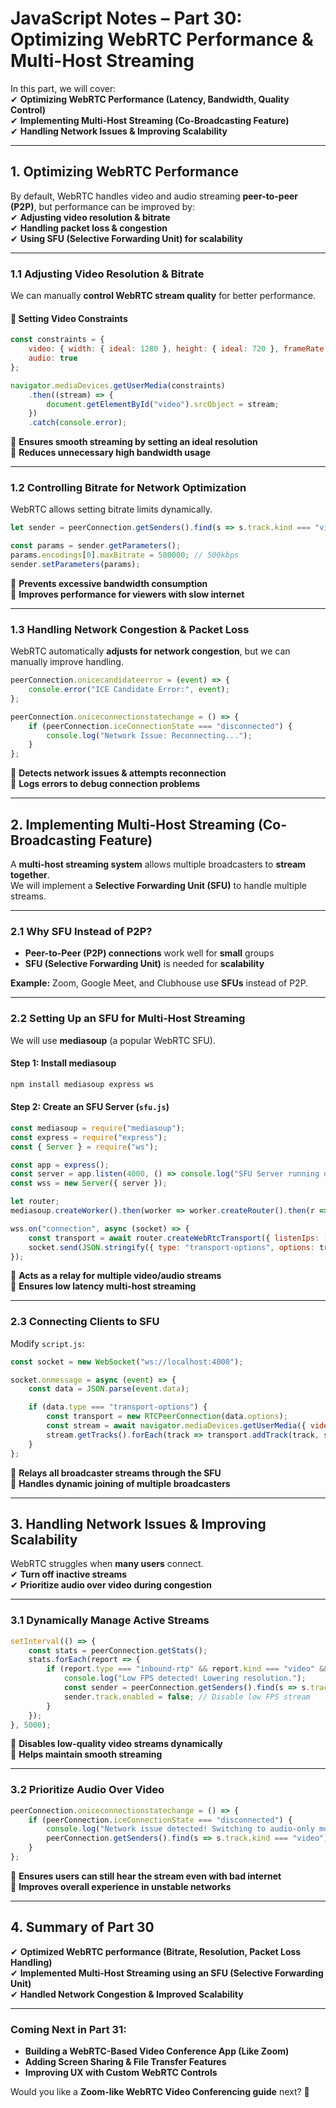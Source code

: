 # **JavaScript Notes – Part 30: Optimizing WebRTC Performance & Multi-Host Streaming**  

In this part, we will cover:  
✔ **Optimizing WebRTC Performance (Latency, Bandwidth, Quality Control)**  
✔ **Implementing Multi-Host Streaming (Co-Broadcasting Feature)**  
✔ **Handling Network Issues & Improving Scalability**  

---

## **1. Optimizing WebRTC Performance**  

By default, WebRTC handles video and audio streaming **peer-to-peer (P2P)**, but performance can be improved by:  
✔ **Adjusting video resolution & bitrate**  
✔ **Handling packet loss & congestion**  
✔ **Using SFU (Selective Forwarding Unit) for scalability**  

---

### **1.1 Adjusting Video Resolution & Bitrate**  

We can manually **control WebRTC stream quality** for better performance.

#### **🔹 Setting Video Constraints**
```js
const constraints = {
    video: { width: { ideal: 1280 }, height: { ideal: 720 }, frameRate: { ideal: 30 } },
    audio: true
};

navigator.mediaDevices.getUserMedia(constraints)
    .then((stream) => {
        document.getElementById("video").srcObject = stream;
    })
    .catch(console.error);
```
🔹 **Ensures smooth streaming by setting an ideal resolution**  
🔹 **Reduces unnecessary high bandwidth usage**  

---

### **1.2 Controlling Bitrate for Network Optimization**
WebRTC allows setting bitrate limits dynamically.

```js
let sender = peerConnection.getSenders().find(s => s.track.kind === "video");

const params = sender.getParameters();
params.encodings[0].maxBitrate = 500000; // 500kbps
sender.setParameters(params);
```
🔹 **Prevents excessive bandwidth consumption**  
🔹 **Improves performance for viewers with slow internet**  

---

### **1.3 Handling Network Congestion & Packet Loss**  

WebRTC automatically **adjusts for network congestion**, but we can manually improve handling.

```js
peerConnection.onicecandidateerror = (event) => {
    console.error("ICE Candidate Error:", event);
};

peerConnection.oniceconnectionstatechange = () => {
    if (peerConnection.iceConnectionState === "disconnected") {
        console.log("Network Issue: Reconnecting...");
    }
};
```
🔹 **Detects network issues & attempts reconnection**  
🔹 **Logs errors to debug connection problems**  

---

## **2. Implementing Multi-Host Streaming (Co-Broadcasting Feature)**  

A **multi-host streaming system** allows multiple broadcasters to **stream together**.  
We will implement a **Selective Forwarding Unit (SFU)** to handle multiple streams.  

---

### **2.1 Why SFU Instead of P2P?**  

- **Peer-to-Peer (P2P) connections** work well for **small** groups  
- **SFU (Selective Forwarding Unit)** is needed for **scalability**  

**Example:** Zoom, Google Meet, and Clubhouse use **SFUs** instead of P2P.  

---

### **2.2 Setting Up an SFU for Multi-Host Streaming**  

We will use **mediasoup** (a popular WebRTC SFU).  

#### **Step 1: Install mediasoup**
```sh
npm install mediasoup express ws
```

#### **Step 2: Create an SFU Server (`sfu.js`)**
```js
const mediasoup = require("mediasoup");
const express = require("express");
const { Server } = require("ws");

const app = express();
const server = app.listen(4000, () => console.log("SFU Server running on port 4000"));
const wss = new Server({ server });

let router;
mediasoup.createWorker().then(worker => worker.createRouter().then(r => router = r));

wss.on("connection", async (socket) => {
    const transport = await router.createWebRtcTransport({ listenIps: [{ ip: "0.0.0.0", announcedIp: "YOUR_PUBLIC_IP" }] });
    socket.send(JSON.stringify({ type: "transport-options", options: transport }));
});
```
🔹 **Acts as a relay for multiple video/audio streams**  
🔹 **Ensures low latency multi-host streaming**  

---

### **2.3 Connecting Clients to SFU**
Modify `script.js`:

```js
const socket = new WebSocket("ws://localhost:4000");

socket.onmessage = async (event) => {
    const data = JSON.parse(event.data);

    if (data.type === "transport-options") {
        const transport = new RTCPeerConnection(data.options);
        const stream = await navigator.mediaDevices.getUserMedia({ video: true, audio: true });
        stream.getTracks().forEach(track => transport.addTrack(track, stream));
    }
};
```
🔹 **Relays all broadcaster streams through the SFU**  
🔹 **Handles dynamic joining of multiple broadcasters**  

---

## **3. Handling Network Issues & Improving Scalability**  

WebRTC struggles when **many users** connect.  
✔ **Turn off inactive streams**  
✔ **Prioritize audio over video during congestion**  

---

### **3.1 Dynamically Manage Active Streams**  
```js
setInterval(() => {
    const stats = peerConnection.getStats();
    stats.forEach(report => {
        if (report.type === "inbound-rtp" && report.kind === "video" && report.framesPerSecond < 10) {
            console.log("Low FPS detected! Lowering resolution.");
            const sender = peerConnection.getSenders().find(s => s.track.kind === "video");
            sender.track.enabled = false; // Disable low FPS stream
        }
    });
}, 5000);
```
🔹 **Disables low-quality video streams dynamically**  
🔹 **Helps maintain smooth streaming**  

---

### **3.2 Prioritize Audio Over Video**
```js
peerConnection.oniceconnectionstatechange = () => {
    if (peerConnection.iceConnectionState === "disconnected") {
        console.log("Network issue detected! Switching to audio-only mode.");
        peerConnection.getSenders().find(s => s.track.kind === "video").track.enabled = false;
    }
};
```
🔹 **Ensures users can still hear the stream even with bad internet**  
🔹 **Improves overall experience in unstable networks**  

---

## **4. Summary of Part 30**  

✔ **Optimized WebRTC performance (Bitrate, Resolution, Packet Loss Handling)**  
✔ **Implemented Multi-Host Streaming using an SFU (Selective Forwarding Unit)**  
✔ **Handled Network Congestion & Improved Scalability**  

---

### **Coming Next in Part 31:**  
- **Building a WebRTC-Based Video Conference App (Like Zoom)**  
- **Adding Screen Sharing & File Transfer Features**  
- **Improving UX with Custom WebRTC Controls**  

Would you like a **Zoom-like WebRTC Video Conferencing guide** next? 🚀